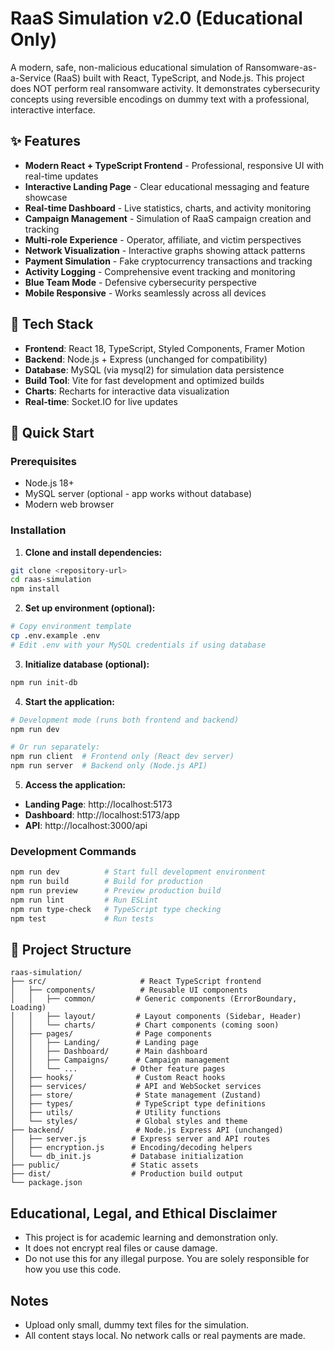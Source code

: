 # RaaS Simulation v2.0 (Educational Only)

A modern, safe, non-malicious educational simulation of Ransomware-as-a-Service (RaaS) built with React, TypeScript, and Node.js. This project does NOT perform real ransomware activity. It demonstrates cybersecurity concepts using reversible encodings on dummy text with a professional, interactive interface.

## ✨ Features
- **Modern React + TypeScript Frontend** - Professional, responsive UI with real-time updates
- **Interactive Landing Page** - Clear educational messaging and feature showcase
- **Real-time Dashboard** - Live statistics, charts, and activity monitoring
- **Campaign Management** - Simulation of RaaS campaign creation and tracking
- **Multi-role Experience** - Operator, affiliate, and victim perspectives
- **Network Visualization** - Interactive graphs showing attack patterns
- **Payment Simulation** - Fake cryptocurrency transactions and tracking
- **Activity Logging** - Comprehensive event tracking and monitoring
- **Blue Team Mode** - Defensive cybersecurity perspective
- **Mobile Responsive** - Works seamlessly across all devices

## 🚀 Tech Stack
- **Frontend**: React 18, TypeScript, Styled Components, Framer Motion
- **Backend**: Node.js + Express (unchanged for compatibility)
- **Database**: MySQL (via mysql2) for simulation data persistence
- **Build Tool**: Vite for fast development and optimized builds
- **Charts**: Recharts for interactive data visualization
- **Real-time**: Socket.IO for live updates

## 🚀 Quick Start

### Prerequisites
- Node.js 18+ 
- MySQL server (optional - app works without database)
- Modern web browser

### Installation

1. **Clone and install dependencies:**
```bash
git clone <repository-url>
cd raas-simulation
npm install
```

2. **Set up environment (optional):**
```bash
# Copy environment template
cp .env.example .env
# Edit .env with your MySQL credentials if using database
```

3. **Initialize database (optional):**
```bash
npm run init-db
```

4. **Start the application:**
```bash
# Development mode (runs both frontend and backend)
npm run dev

# Or run separately:
npm run client  # Frontend only (React dev server)
npm run server  # Backend only (Node.js API)
```

5. **Access the application:**
- **Landing Page**: http://localhost:5173
- **Dashboard**: http://localhost:5173/app
- **API**: http://localhost:3000/api

### Development Commands
```bash
npm run dev          # Start full development environment
npm run build        # Build for production
npm run preview      # Preview production build
npm run lint         # Run ESLint
npm run type-check   # TypeScript type checking
npm test             # Run tests
```

## 📁 Project Structure
```
raas-simulation/
├── src/                     # React TypeScript frontend
│   ├── components/          # Reusable UI components
│   │   ├── common/         # Generic components (ErrorBoundary, Loading)
│   │   ├── layout/         # Layout components (Sidebar, Header)
│   │   └── charts/         # Chart components (coming soon)
│   ├── pages/              # Page components
│   │   ├── Landing/        # Landing page
│   │   ├── Dashboard/      # Main dashboard
│   │   ├── Campaigns/      # Campaign management
│   │   └── ...            # Other feature pages
│   ├── hooks/              # Custom React hooks
│   ├── services/           # API and WebSocket services
│   ├── store/              # State management (Zustand)
│   ├── types/              # TypeScript type definitions
│   ├── utils/              # Utility functions
│   └── styles/             # Global styles and theme
├── backend/                # Node.js Express API (unchanged)
│   ├── server.js          # Express server and API routes
│   ├── encryption.js      # Encoding/decoding helpers
│   └── db_init.js         # Database initialization
├── public/                # Static assets
├── dist/                  # Production build output
└── package.json
```

## Educational, Legal, and Ethical Disclaimer
- This project is for academic learning and demonstration only.
- It does not encrypt real files or cause damage.
- Do not use this for any illegal purpose. You are solely responsible for how you use this code.

## Notes
- Upload only small, dummy text files for the simulation.
- All content stays local. No network calls or real payments are made.
